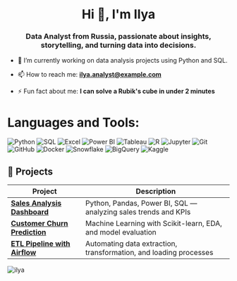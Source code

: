 <h1 align="center">Hi 👋, I'm Ilya</h1>
<h3 align="center">Data Analyst from Russia, passionate about insights, storytelling, and turning data into decisions.</h3>

- 🔭 I’m currently working on data analysis projects using Python and SQL.

- 📫 How to reach me: **ilya.analyst@example.com**

- ⚡ Fun fact about me: **I can solve a Rubik's cube in under 2 minutes**


# Languages and Tools:
![Python](https://img.shields.io/badge/python-3670A0?style=for-the-badge&logo=python&logoColor=ffdd54) ![SQL](https://img.shields.io/badge/sql-%23005571.svg?style=for-the-badge&logo=postgresql&logoColor=white) ![Excel](https://img.shields.io/badge/excel-%23121011.svg?style=for-the-badge&logo=excel&logoColor=white) ![Power BI](https://img.shields.io/badge/power%20bi-%230072C6.svg?style=for-the-badge&logo=powerbi&logoColor=white) ![Tableau](https://img.shields.io/badge/tableau-%230072C6.svg?style=for-the-badge&logo=tableau&logoColor=white) ![R](https://img.shields.io/badge/r-%23276DC3.svg?style=for-the-badge&logo=r&logoColor=white) ![Jupyter](https://img.shields.io/badge/jupyter-%23F37626.svg?style=for-the-badge&logo=jupyter&logoColor=white) ![Git](https://img.shields.io/badge/git-%23F05033.svg?style=for-the-badge&logo=git&logoColor=white) ![GitHub](https://img.shields.io/badge/github-%23121011.svg?style=for-the-badge&logo=github&logoColor=white) ![Docker](https://img.shields.io/badge/docker-%230db7ed.svg?style=for-the-badge&logo=docker&logoColor=white) ![Snowflake](https://img.shields.io/badge/snowflake-%23000000.svg?style=for-the-badge&logo=snowflake&logoColor=white) ![BigQuery](https://img.shields.io/badge/bigquery-%234285F4.svg?style=for-the-badge&logo=googlecloud&logoColor=white) ![Kaggle](https://img.shields.io/badge/kaggle-%2320BEFF.svg?style=for-the-badge&logo=kaggle&logoColor=white)

## 📁 Projects

| Project | Description |
|--------|-------------|
| [**Sales Analysis Dashboard**](https://github.com/ilya/data-dashboard) | Python, Pandas, Power BI, SQL — analyzing sales trends and KPIs |
| [**Customer Churn Prediction**](https://github.com/ilya/churn-prediction) | Machine Learning with Scikit-learn, EDA, and model evaluation |
| [**ETL Pipeline with Airflow**](https://github.com/ilya/airflow-etl) | Automating data extraction, transformation, and loading processes |

<p><img align="center" src="https://github-readme-stats.vercel.app/api/top-langs?username=ilya&show_icons=true&locale=en&layout=compact" alt="ilya" /></p>
